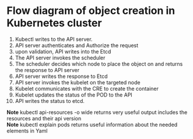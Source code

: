 # Flow diagram of object creation in Kubernetes cluster
1. Kubectl writes to the API server.
2. API server authenticates and Authorize the request
3. upon validation, API writes into the Etcd
4. The API server invokes the scheduler
5. The scheduler decides which node to place the object on and returns the response to API server
6. API server writes the response to Etcd
7. API server invokes the kubelet on the targeted node
8. Kubelet communicates with the CRE to create the container
9. Kubelet updates the status of the POD to the API
10. API writes the status to etcd.


**Note**  kubectl api-resources -o wide returns very useful output includes the resources and their api version  
**Note**  kubectl explain pods returns useful information about the needed elements in Yaml 
